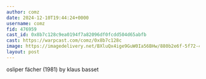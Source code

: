```yaml
---
author: comz
date: 2024-12-10T19:44:24+0000
username: comz
fid: 476959
cast_id: 0x8b7c128c9ea0194f7a82096df0fcdd504d65abfb
cast: https://warpcast.com/comz/0x8b7c128c
image: https://imagedelivery.net/BXluQx4ige9GuW0Ia56BHw/880b2e6f-5f72-4f2e-fd50-a5836345f200/original
layout: post
---
```

osliper fächer (1981) by klaus basset  

<img src='https://imagedelivery.net/BXluQx4ige9GuW0Ia56BHw/880b2e6f-5f72-4f2e-fd50-a5836345f200/original' alt='' referrerpolicy='no-referrer'/>